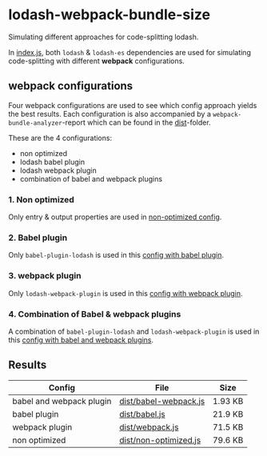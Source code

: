 # lodash-webpack-bundle-size
Simulating different approaches for code-splitting lodash. 

In [index.js](./index.js), both `lodash` & `lodash-es` dependencies are used for simulating code-splitting with different **webpack** configurations.

## webpack configurations
Four webpack configurations are used to see which config approach yields the best results. Each configuration is also accompanied by a `webpack-bundle-analyzer`-report which can be found in the [dist](./dist)-folder.

These are the 4 configurations:
* non optimized
* lodash babel plugin
* lodash webpack plugin
* combination of babel and webpack plugins

### 1. Non optimized
Only entry & output properties are used in [non-optimized config](./webpack.config.js#L5).

### 2. Babel plugin
Only `babel-plugin-lodash` is used in this [config with babel plugin](./webpack.config.js#L19).

### 3. webpack plugin
Only `lodash-webpack-plugin` is used in this [config with webpack plugin](./webpack.config.js#L47).

### 4. Combination of Babel & webpack plugins
A combination of `babel-plugin-lodash` and `lodash-webpack-plugin` is used in this [config with babel and webpack plugins](./webpack.config.js#L62).

## Results

|Config|File|Size|
|---|---|---|
|babel and webpack plugin|[dist/babel-webpack.js](./dist/babel-webpack.js)|1.93 KB|
|babel plugin|[dist/babel.js](./dist/babel.js)|21.9 KB|
|webpack plugin|[dist/webpack.js](./dist/webpack.js)|71.5 KB|
|non optimized|[dist/non-optimized.js](./dist/non-optimized.js)|79.6 KB|
